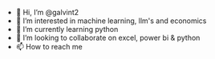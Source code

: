- 👋 Hi, I’m @galvint2
- 👀 I’m interested in machine learning, llm's and economics
- 🌱 I’m currently learning python
- 💞️ I’m looking to collaborate on excel, power bi & python
- 📫 How to reach me

<!---
galvint2/galvint2 is a ✨ special ✨ repository because its `README.md` (this file) appears on your GitHub profile.
You can click the Preview link to take a look at your changes.
--->
